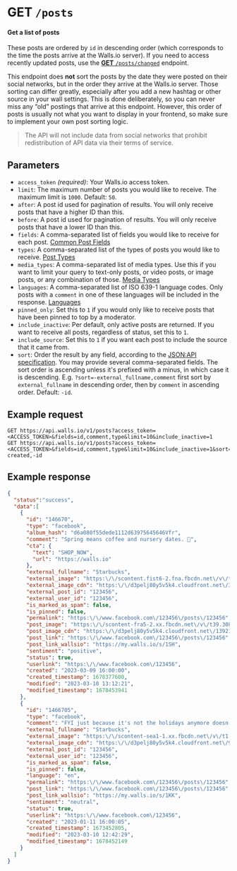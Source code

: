 # GET `/posts`

#### Get a list of posts

These posts are ordered by `id` in descending order (which corresponds to the time the posts arrive at the Walls.io server). If you need to access recently updated posts, use the [**GET** `/posts/changed`][GET /posts/changed] endpoint.

This endpoint does **not** sort the posts by the date they were posted on their social networks, but in the order they arrive at the Walls.io server. 
Those sorting can differ greatly, especially after you add a new hashtag or other source in your wall settings. 
This is done deliberately, so you can never miss any “old” postings that arrive at this endpoint. 
However, this order of posts is usually not what you want to display in your frontend, so make sure to implement your own post sorting logic.

>The API will not include data from social networks that prohibit redistribution of API data via their terms of service.

## Parameters
- `access_token` *(required)*: Your Walls.io access token.
- `limit`: The maximum number of posts you would like to receive. The maximum limit is `1000`. Default: `50`.
- `after`: A post id used for pagination of results. You will only receive posts that have a higher ID than this.
- `before`: A post id used for pagination of results. You will only receive posts that have a lower ID than this.
- `fields`: A comma-separated list of fields you would like to receive for each post. [Common Post Fields]
- `types`: A comma-separated list of the types of posts you would like to receive. [Post Types]
- `media_types`: A comma-separated list of media types. Use this if you want to limit your query to text-only posts, or video posts, or image posts, or any combination of those. [Media Types]
- `languages`: A comma-separated list of ISO 639-1 language codes. Only posts with a `comment` in one of these languages will be included in the response. [Languages]
- `pinned_only`: Set this to `1` if you would only like to receive posts that have been pinned to top by a moderator.
- `include_inactive`: Per default, only active posts are returned. If you want to receive all posts, regardless of status, set this to `1`.
- `include_source`: Set this to `1` if you want each post to include the source that it came from.
- `sort`: Order the result by any field, according to the [JSON:API specification]. You may provide several comma-separated fields. The sort order is ascending unless it's prefixed with a minus, in which case it is descending. E.g. `?sort=-external_fullname,comment` first sort by `external_fullname` in descending order, then by `comment` in ascending order. Default: `-id`.


## Example request
```
GET https://api.walls.io/v1/posts?access_token=<ACCESS_TOKEN>&fields=id,comment,type&limit=10&include_inactive=1
GET https://api.walls.io/v1/posts?access_token=<ACCESS_TOKEN>&fields=id,comment,type&limit=10&include_inactive=1&sort=-created,-id
```


## Example response

```json
{
  "status":"success",
  "data":[
    {
      "id": "146670",
      "type": "facebook",
      "album_hash": "d6a080f55dede1112d63975645646Vfr",
      "comment": "Spring means coffee and nursery dates. 🌿",
      "cta": {
        "text": "SHOP_NOW",
        "url": "https://walls.io"
      },
      "external_fullname": "Starbucks",
      "external_image": "https:\/\/scontent.fist6-2.fna.fbcdn.net\/v\/t1.6435-1\/123456_1234567_4295515389661544448_n.png",
      "external_image_cdn": "https:\/\/d3pelj80y5v5k4.cloudfront.net\/35bce284-321b-4dfb-b9c9-782a51251c92",
      "external_post_id": "123456",
      "external_user_id": "123456",
      "is_marked_as_spam": false,
      "is_pinned": false,
      "permalink": "https:\/\/www.facebook.com\/123456\/posts\/123456",
      "post_image": "https:\/\/scontent-fra5-2.xx.fbcdn.net\/v\/t39.30808-6\/123456_123456_2587047266154587271_n.png",
      "post_image_cdn": "https:\/\/d3pelj80y5v5k4.cloudfront.net\/139219be-5d11-42f1-8ce8-8bff39ba293f",
      "post_link": "https:\/\/www.facebook.com\/123456\/posts\/123456",
      "post_link_wallsio": "https://my.walls.io/s/1SH",
      "sentiment": "positive",
      "status": true,
      "userlink": "https:\/\/www.facebook.com\/123456",
      "created": "2023-03-09 16:00:00",
      "created_timestamp": 1678377600,
      "modified": "2023-03-10 13:12:21",
      "modified_timestamp": 1678453941
    },
    {
      "id": "1466705",
      "type": "facebook",
      "comment": "FYI just because it's not the holidays anymore doesn't mean you still can't get a little treat with your coffee. 😉🍪",
      "external_fullname": "Starbucks",
      "external_image": "https:\/\/scontent-sea1-1.xx.fbcdn.net\/v\/t1.6435-1\/55680146_123456_123456_n.png",
      "external_image_cdn": "https:\/\/d3pelj80y5v5k4.cloudfront.net\/926fc6e1-2dbe-49b5-a785-0b343e052218",
      "external_post_id": "123456",
      "external_user_id": "123456",
      "is_marked_as_spam": false,
      "is_pinned": false,
      "language": "en",
      "permalink": "https:\/\/www.facebook.com\/123456\/posts\/123456",
      "post_link": "https:\/\/www.facebook.com\/123456\/posts\/123456",
      "post_link_wallsio": "https://my.walls.io/s/1KK",
      "sentiment": "neutral",
      "status": true,
      "userlink": "https:\/\/www.facebook.com\/123456",
      "created": "2023-01-11 16:00:05",
      "created_timestamp": 1673452805,
      "modified": "2023-03-10 12:42:29",
      "modified_timestamp": 1678452149
    }
  ]
}
```

[Common Post Fields]: /Common_Post_Fields.md "List of fields common to all posts endpoints"
[GET /posts/changed]: GET_posts-changed.md "Get a list of posts for a wall, ordered by the time they were updated"
[Languages]: ../Languages.md "List of possible languages and language codes"
[Media Types]: ../Media_Types.md "List of media types"
[Post Types]: /Post_Types.md "List of possible post types"
[JSON:API specification]: https://jsonapi.org/format/#fetching-sorting
